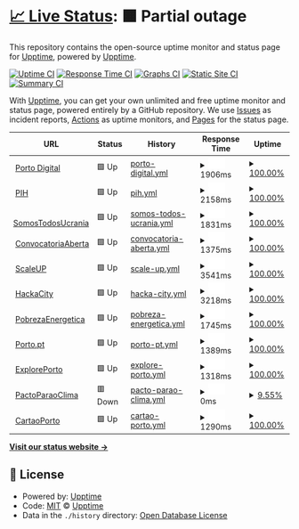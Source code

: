 # [📈 Live Status](https://demo.upptime.js.org): <!--live status--> **🟧 Partial outage**

This repository contains the open-source uptime monitor and status page for [Upptime](https://upptime.js.org), powered by [Upptime](https://github.com/upptime/upptime).

[![Uptime CI](https://github.com/upptime/upptime/workflows/Uptime%20CI/badge.svg)](https://github.com/upptime/upptime/actions?query=workflow%3A%22Uptime+CI%22)
[![Response Time CI](https://github.com/upptime/upptime/workflows/Response%20Time%20CI/badge.svg)](https://github.com/upptime/upptime/actions?query=workflow%3A%22Response+Time+CI%22)
[![Graphs CI](https://github.com/upptime/upptime/workflows/Graphs%20CI/badge.svg)](https://github.com/upptime/upptime/actions?query=workflow%3A%22Graphs+CI%22)
[![Static Site CI](https://github.com/upptime/upptime/workflows/Static%20Site%20CI/badge.svg)](https://github.com/upptime/upptime/actions?query=workflow%3A%22Static+Site+CI%22)
[![Summary CI](https://github.com/upptime/upptime/workflows/Summary%20CI/badge.svg)](https://github.com/upptime/upptime/actions?query=workflow%3A%22Summary+CI%22)

With [Upptime](https://upptime.js.org), you can get your own unlimited and free uptime monitor and status page, powered entirely by a GitHub repository. We use [Issues](https://github.com/upptime/upptime/issues) as incident reports, [Actions](https://github.com/upptime/upptime/actions) as uptime monitors, and [Pages](https://demo.upptime.js.org) for the status page.

<!--start: status pages-->
<!-- This summary is generated by Upptime (https://github.com/upptime/upptime) -->
<!-- Do not edit this manually, your changes will be overwritten -->
<!-- prettier-ignore -->
| URL | Status | History | Response Time | Uptime |
| --- | ------ | ------- | ------------- | ------ |
| <img alt="" src="https://icons.duckduckgo.com/ip3/www.portodigital.pt.ico" height="13"> [Porto Digital](https://www.portodigital.pt) | 🟩 Up | [porto-digital.yml](https://github.com/vitorsergiota/UpptimeAPD/commits/HEAD/history/porto-digital.yml) | <details><summary><img alt="Response time graph" src="./graphs/porto-digital/response-time-week.png" height="20"> 1906ms</summary><br><a href="https://demo.upptime.js.org/history/porto-digital"><img alt="Response time 1906" src="https://img.shields.io/endpoint?url=https%3A%2F%2Fraw.githubusercontent.com%2Fvitorsergiota%2FUpptimeAPD%2FHEAD%2Fapi%2Fporto-digital%2Fresponse-time.json"></a><br><a href="https://demo.upptime.js.org/history/porto-digital"><img alt="24-hour response time 1906" src="https://img.shields.io/endpoint?url=https%3A%2F%2Fraw.githubusercontent.com%2Fvitorsergiota%2FUpptimeAPD%2FHEAD%2Fapi%2Fporto-digital%2Fresponse-time-day.json"></a><br><a href="https://demo.upptime.js.org/history/porto-digital"><img alt="7-day response time 1906" src="https://img.shields.io/endpoint?url=https%3A%2F%2Fraw.githubusercontent.com%2Fvitorsergiota%2FUpptimeAPD%2FHEAD%2Fapi%2Fporto-digital%2Fresponse-time-week.json"></a><br><a href="https://demo.upptime.js.org/history/porto-digital"><img alt="30-day response time 1906" src="https://img.shields.io/endpoint?url=https%3A%2F%2Fraw.githubusercontent.com%2Fvitorsergiota%2FUpptimeAPD%2FHEAD%2Fapi%2Fporto-digital%2Fresponse-time-month.json"></a><br><a href="https://demo.upptime.js.org/history/porto-digital"><img alt="1-year response time 1906" src="https://img.shields.io/endpoint?url=https%3A%2F%2Fraw.githubusercontent.com%2Fvitorsergiota%2FUpptimeAPD%2FHEAD%2Fapi%2Fporto-digital%2Fresponse-time-year.json"></a></details> | <details><summary><a href="https://demo.upptime.js.org/history/porto-digital">100.00%</a></summary><a href="https://demo.upptime.js.org/history/porto-digital"><img alt="All-time uptime 100.00%" src="https://img.shields.io/endpoint?url=https%3A%2F%2Fraw.githubusercontent.com%2Fvitorsergiota%2FUpptimeAPD%2FHEAD%2Fapi%2Fporto-digital%2Fuptime.json"></a><br><a href="https://demo.upptime.js.org/history/porto-digital"><img alt="24-hour uptime 100.00%" src="https://img.shields.io/endpoint?url=https%3A%2F%2Fraw.githubusercontent.com%2Fvitorsergiota%2FUpptimeAPD%2FHEAD%2Fapi%2Fporto-digital%2Fuptime-day.json"></a><br><a href="https://demo.upptime.js.org/history/porto-digital"><img alt="7-day uptime 100.00%" src="https://img.shields.io/endpoint?url=https%3A%2F%2Fraw.githubusercontent.com%2Fvitorsergiota%2FUpptimeAPD%2FHEAD%2Fapi%2Fporto-digital%2Fuptime-week.json"></a><br><a href="https://demo.upptime.js.org/history/porto-digital"><img alt="30-day uptime 100.00%" src="https://img.shields.io/endpoint?url=https%3A%2F%2Fraw.githubusercontent.com%2Fvitorsergiota%2FUpptimeAPD%2FHEAD%2Fapi%2Fporto-digital%2Fuptime-month.json"></a><br><a href="https://demo.upptime.js.org/history/porto-digital"><img alt="1-year uptime 100.00%" src="https://img.shields.io/endpoint?url=https%3A%2F%2Fraw.githubusercontent.com%2Fvitorsergiota%2FUpptimeAPD%2FHEAD%2Fapi%2Fporto-digital%2Fuptime-year.json"></a></details>
| <img alt="" src="https://icons.duckduckgo.com/ip3/portoinnovationhub.pt.ico" height="13"> [PIH](https://portoinnovationhub.pt/) | 🟩 Up | [pih.yml](https://github.com/vitorsergiota/UpptimeAPD/commits/HEAD/history/pih.yml) | <details><summary><img alt="Response time graph" src="./graphs/pih/response-time-week.png" height="20"> 2158ms</summary><br><a href="https://demo.upptime.js.org/history/pih"><img alt="Response time 2158" src="https://img.shields.io/endpoint?url=https%3A%2F%2Fraw.githubusercontent.com%2Fvitorsergiota%2FUpptimeAPD%2FHEAD%2Fapi%2Fpih%2Fresponse-time.json"></a><br><a href="https://demo.upptime.js.org/history/pih"><img alt="24-hour response time 2158" src="https://img.shields.io/endpoint?url=https%3A%2F%2Fraw.githubusercontent.com%2Fvitorsergiota%2FUpptimeAPD%2FHEAD%2Fapi%2Fpih%2Fresponse-time-day.json"></a><br><a href="https://demo.upptime.js.org/history/pih"><img alt="7-day response time 2158" src="https://img.shields.io/endpoint?url=https%3A%2F%2Fraw.githubusercontent.com%2Fvitorsergiota%2FUpptimeAPD%2FHEAD%2Fapi%2Fpih%2Fresponse-time-week.json"></a><br><a href="https://demo.upptime.js.org/history/pih"><img alt="30-day response time 2158" src="https://img.shields.io/endpoint?url=https%3A%2F%2Fraw.githubusercontent.com%2Fvitorsergiota%2FUpptimeAPD%2FHEAD%2Fapi%2Fpih%2Fresponse-time-month.json"></a><br><a href="https://demo.upptime.js.org/history/pih"><img alt="1-year response time 2158" src="https://img.shields.io/endpoint?url=https%3A%2F%2Fraw.githubusercontent.com%2Fvitorsergiota%2FUpptimeAPD%2FHEAD%2Fapi%2Fpih%2Fresponse-time-year.json"></a></details> | <details><summary><a href="https://demo.upptime.js.org/history/pih">100.00%</a></summary><a href="https://demo.upptime.js.org/history/pih"><img alt="All-time uptime 100.00%" src="https://img.shields.io/endpoint?url=https%3A%2F%2Fraw.githubusercontent.com%2Fvitorsergiota%2FUpptimeAPD%2FHEAD%2Fapi%2Fpih%2Fuptime.json"></a><br><a href="https://demo.upptime.js.org/history/pih"><img alt="24-hour uptime 100.00%" src="https://img.shields.io/endpoint?url=https%3A%2F%2Fraw.githubusercontent.com%2Fvitorsergiota%2FUpptimeAPD%2FHEAD%2Fapi%2Fpih%2Fuptime-day.json"></a><br><a href="https://demo.upptime.js.org/history/pih"><img alt="7-day uptime 100.00%" src="https://img.shields.io/endpoint?url=https%3A%2F%2Fraw.githubusercontent.com%2Fvitorsergiota%2FUpptimeAPD%2FHEAD%2Fapi%2Fpih%2Fuptime-week.json"></a><br><a href="https://demo.upptime.js.org/history/pih"><img alt="30-day uptime 100.00%" src="https://img.shields.io/endpoint?url=https%3A%2F%2Fraw.githubusercontent.com%2Fvitorsergiota%2FUpptimeAPD%2FHEAD%2Fapi%2Fpih%2Fuptime-month.json"></a><br><a href="https://demo.upptime.js.org/history/pih"><img alt="1-year uptime 100.00%" src="https://img.shields.io/endpoint?url=https%3A%2F%2Fraw.githubusercontent.com%2Fvitorsergiota%2FUpptimeAPD%2FHEAD%2Fapi%2Fpih%2Fuptime-year.json"></a></details>
| <img alt="" src="https://icons.duckduckgo.com/ip3/somostodosucrania.pt.ico" height="13"> [SomosTodosUcrania](https://somostodosucrania.pt/) | 🟩 Up | [somos-todos-ucrania.yml](https://github.com/vitorsergiota/UpptimeAPD/commits/HEAD/history/somos-todos-ucrania.yml) | <details><summary><img alt="Response time graph" src="./graphs/somos-todos-ucrania/response-time-week.png" height="20"> 1831ms</summary><br><a href="https://demo.upptime.js.org/history/somos-todos-ucrania"><img alt="Response time 1831" src="https://img.shields.io/endpoint?url=https%3A%2F%2Fraw.githubusercontent.com%2Fvitorsergiota%2FUpptimeAPD%2FHEAD%2Fapi%2Fsomos-todos-ucrania%2Fresponse-time.json"></a><br><a href="https://demo.upptime.js.org/history/somos-todos-ucrania"><img alt="24-hour response time 1831" src="https://img.shields.io/endpoint?url=https%3A%2F%2Fraw.githubusercontent.com%2Fvitorsergiota%2FUpptimeAPD%2FHEAD%2Fapi%2Fsomos-todos-ucrania%2Fresponse-time-day.json"></a><br><a href="https://demo.upptime.js.org/history/somos-todos-ucrania"><img alt="7-day response time 1831" src="https://img.shields.io/endpoint?url=https%3A%2F%2Fraw.githubusercontent.com%2Fvitorsergiota%2FUpptimeAPD%2FHEAD%2Fapi%2Fsomos-todos-ucrania%2Fresponse-time-week.json"></a><br><a href="https://demo.upptime.js.org/history/somos-todos-ucrania"><img alt="30-day response time 1831" src="https://img.shields.io/endpoint?url=https%3A%2F%2Fraw.githubusercontent.com%2Fvitorsergiota%2FUpptimeAPD%2FHEAD%2Fapi%2Fsomos-todos-ucrania%2Fresponse-time-month.json"></a><br><a href="https://demo.upptime.js.org/history/somos-todos-ucrania"><img alt="1-year response time 1831" src="https://img.shields.io/endpoint?url=https%3A%2F%2Fraw.githubusercontent.com%2Fvitorsergiota%2FUpptimeAPD%2FHEAD%2Fapi%2Fsomos-todos-ucrania%2Fresponse-time-year.json"></a></details> | <details><summary><a href="https://demo.upptime.js.org/history/somos-todos-ucrania">100.00%</a></summary><a href="https://demo.upptime.js.org/history/somos-todos-ucrania"><img alt="All-time uptime 100.00%" src="https://img.shields.io/endpoint?url=https%3A%2F%2Fraw.githubusercontent.com%2Fvitorsergiota%2FUpptimeAPD%2FHEAD%2Fapi%2Fsomos-todos-ucrania%2Fuptime.json"></a><br><a href="https://demo.upptime.js.org/history/somos-todos-ucrania"><img alt="24-hour uptime 100.00%" src="https://img.shields.io/endpoint?url=https%3A%2F%2Fraw.githubusercontent.com%2Fvitorsergiota%2FUpptimeAPD%2FHEAD%2Fapi%2Fsomos-todos-ucrania%2Fuptime-day.json"></a><br><a href="https://demo.upptime.js.org/history/somos-todos-ucrania"><img alt="7-day uptime 100.00%" src="https://img.shields.io/endpoint?url=https%3A%2F%2Fraw.githubusercontent.com%2Fvitorsergiota%2FUpptimeAPD%2FHEAD%2Fapi%2Fsomos-todos-ucrania%2Fuptime-week.json"></a><br><a href="https://demo.upptime.js.org/history/somos-todos-ucrania"><img alt="30-day uptime 100.00%" src="https://img.shields.io/endpoint?url=https%3A%2F%2Fraw.githubusercontent.com%2Fvitorsergiota%2FUpptimeAPD%2FHEAD%2Fapi%2Fsomos-todos-ucrania%2Fuptime-month.json"></a><br><a href="https://demo.upptime.js.org/history/somos-todos-ucrania"><img alt="1-year uptime 100.00%" src="https://img.shields.io/endpoint?url=https%3A%2F%2Fraw.githubusercontent.com%2Fvitorsergiota%2FUpptimeAPD%2FHEAD%2Fapi%2Fsomos-todos-ucrania%2Fuptime-year.json"></a></details>
| <img alt="" src="https://icons.duckduckgo.com/ip3/convocatoriaaberta.porto.digital.ico" height="13"> [ConvocatoriaAberta](https://convocatoriaaberta.porto.digital/) | 🟩 Up | [convocatoria-aberta.yml](https://github.com/vitorsergiota/UpptimeAPD/commits/HEAD/history/convocatoria-aberta.yml) | <details><summary><img alt="Response time graph" src="./graphs/convocatoria-aberta/response-time-week.png" height="20"> 1375ms</summary><br><a href="https://demo.upptime.js.org/history/convocatoria-aberta"><img alt="Response time 1375" src="https://img.shields.io/endpoint?url=https%3A%2F%2Fraw.githubusercontent.com%2Fvitorsergiota%2FUpptimeAPD%2FHEAD%2Fapi%2Fconvocatoria-aberta%2Fresponse-time.json"></a><br><a href="https://demo.upptime.js.org/history/convocatoria-aberta"><img alt="24-hour response time 1375" src="https://img.shields.io/endpoint?url=https%3A%2F%2Fraw.githubusercontent.com%2Fvitorsergiota%2FUpptimeAPD%2FHEAD%2Fapi%2Fconvocatoria-aberta%2Fresponse-time-day.json"></a><br><a href="https://demo.upptime.js.org/history/convocatoria-aberta"><img alt="7-day response time 1375" src="https://img.shields.io/endpoint?url=https%3A%2F%2Fraw.githubusercontent.com%2Fvitorsergiota%2FUpptimeAPD%2FHEAD%2Fapi%2Fconvocatoria-aberta%2Fresponse-time-week.json"></a><br><a href="https://demo.upptime.js.org/history/convocatoria-aberta"><img alt="30-day response time 1375" src="https://img.shields.io/endpoint?url=https%3A%2F%2Fraw.githubusercontent.com%2Fvitorsergiota%2FUpptimeAPD%2FHEAD%2Fapi%2Fconvocatoria-aberta%2Fresponse-time-month.json"></a><br><a href="https://demo.upptime.js.org/history/convocatoria-aberta"><img alt="1-year response time 1375" src="https://img.shields.io/endpoint?url=https%3A%2F%2Fraw.githubusercontent.com%2Fvitorsergiota%2FUpptimeAPD%2FHEAD%2Fapi%2Fconvocatoria-aberta%2Fresponse-time-year.json"></a></details> | <details><summary><a href="https://demo.upptime.js.org/history/convocatoria-aberta">100.00%</a></summary><a href="https://demo.upptime.js.org/history/convocatoria-aberta"><img alt="All-time uptime 100.00%" src="https://img.shields.io/endpoint?url=https%3A%2F%2Fraw.githubusercontent.com%2Fvitorsergiota%2FUpptimeAPD%2FHEAD%2Fapi%2Fconvocatoria-aberta%2Fuptime.json"></a><br><a href="https://demo.upptime.js.org/history/convocatoria-aberta"><img alt="24-hour uptime 100.00%" src="https://img.shields.io/endpoint?url=https%3A%2F%2Fraw.githubusercontent.com%2Fvitorsergiota%2FUpptimeAPD%2FHEAD%2Fapi%2Fconvocatoria-aberta%2Fuptime-day.json"></a><br><a href="https://demo.upptime.js.org/history/convocatoria-aberta"><img alt="7-day uptime 100.00%" src="https://img.shields.io/endpoint?url=https%3A%2F%2Fraw.githubusercontent.com%2Fvitorsergiota%2FUpptimeAPD%2FHEAD%2Fapi%2Fconvocatoria-aberta%2Fuptime-week.json"></a><br><a href="https://demo.upptime.js.org/history/convocatoria-aberta"><img alt="30-day uptime 100.00%" src="https://img.shields.io/endpoint?url=https%3A%2F%2Fraw.githubusercontent.com%2Fvitorsergiota%2FUpptimeAPD%2FHEAD%2Fapi%2Fconvocatoria-aberta%2Fuptime-month.json"></a><br><a href="https://demo.upptime.js.org/history/convocatoria-aberta"><img alt="1-year uptime 100.00%" src="https://img.shields.io/endpoint?url=https%3A%2F%2Fraw.githubusercontent.com%2Fvitorsergiota%2FUpptimeAPD%2FHEAD%2Fapi%2Fconvocatoria-aberta%2Fuptime-year.json"></a></details>
| <img alt="" src="https://icons.duckduckgo.com/ip3/scaleupporto.pt.ico" height="13"> [ScaleUP](https://scaleupporto.pt/) | 🟩 Up | [scale-up.yml](https://github.com/vitorsergiota/UpptimeAPD/commits/HEAD/history/scale-up.yml) | <details><summary><img alt="Response time graph" src="./graphs/scale-up/response-time-week.png" height="20"> 3541ms</summary><br><a href="https://demo.upptime.js.org/history/scale-up"><img alt="Response time 3541" src="https://img.shields.io/endpoint?url=https%3A%2F%2Fraw.githubusercontent.com%2Fvitorsergiota%2FUpptimeAPD%2FHEAD%2Fapi%2Fscale-up%2Fresponse-time.json"></a><br><a href="https://demo.upptime.js.org/history/scale-up"><img alt="24-hour response time 3541" src="https://img.shields.io/endpoint?url=https%3A%2F%2Fraw.githubusercontent.com%2Fvitorsergiota%2FUpptimeAPD%2FHEAD%2Fapi%2Fscale-up%2Fresponse-time-day.json"></a><br><a href="https://demo.upptime.js.org/history/scale-up"><img alt="7-day response time 3541" src="https://img.shields.io/endpoint?url=https%3A%2F%2Fraw.githubusercontent.com%2Fvitorsergiota%2FUpptimeAPD%2FHEAD%2Fapi%2Fscale-up%2Fresponse-time-week.json"></a><br><a href="https://demo.upptime.js.org/history/scale-up"><img alt="30-day response time 3541" src="https://img.shields.io/endpoint?url=https%3A%2F%2Fraw.githubusercontent.com%2Fvitorsergiota%2FUpptimeAPD%2FHEAD%2Fapi%2Fscale-up%2Fresponse-time-month.json"></a><br><a href="https://demo.upptime.js.org/history/scale-up"><img alt="1-year response time 3541" src="https://img.shields.io/endpoint?url=https%3A%2F%2Fraw.githubusercontent.com%2Fvitorsergiota%2FUpptimeAPD%2FHEAD%2Fapi%2Fscale-up%2Fresponse-time-year.json"></a></details> | <details><summary><a href="https://demo.upptime.js.org/history/scale-up">100.00%</a></summary><a href="https://demo.upptime.js.org/history/scale-up"><img alt="All-time uptime 100.00%" src="https://img.shields.io/endpoint?url=https%3A%2F%2Fraw.githubusercontent.com%2Fvitorsergiota%2FUpptimeAPD%2FHEAD%2Fapi%2Fscale-up%2Fuptime.json"></a><br><a href="https://demo.upptime.js.org/history/scale-up"><img alt="24-hour uptime 100.00%" src="https://img.shields.io/endpoint?url=https%3A%2F%2Fraw.githubusercontent.com%2Fvitorsergiota%2FUpptimeAPD%2FHEAD%2Fapi%2Fscale-up%2Fuptime-day.json"></a><br><a href="https://demo.upptime.js.org/history/scale-up"><img alt="7-day uptime 100.00%" src="https://img.shields.io/endpoint?url=https%3A%2F%2Fraw.githubusercontent.com%2Fvitorsergiota%2FUpptimeAPD%2FHEAD%2Fapi%2Fscale-up%2Fuptime-week.json"></a><br><a href="https://demo.upptime.js.org/history/scale-up"><img alt="30-day uptime 100.00%" src="https://img.shields.io/endpoint?url=https%3A%2F%2Fraw.githubusercontent.com%2Fvitorsergiota%2FUpptimeAPD%2FHEAD%2Fapi%2Fscale-up%2Fuptime-month.json"></a><br><a href="https://demo.upptime.js.org/history/scale-up"><img alt="1-year uptime 100.00%" src="https://img.shields.io/endpoint?url=https%3A%2F%2Fraw.githubusercontent.com%2Fvitorsergiota%2FUpptimeAPD%2FHEAD%2Fapi%2Fscale-up%2Fuptime-year.json"></a></details>
| <img alt="" src="https://icons.duckduckgo.com/ip3/hackacity.eu.ico" height="13"> [HackaCity](https://hackacity.eu/) | 🟩 Up | [hacka-city.yml](https://github.com/vitorsergiota/UpptimeAPD/commits/HEAD/history/hacka-city.yml) | <details><summary><img alt="Response time graph" src="./graphs/hacka-city/response-time-week.png" height="20"> 3218ms</summary><br><a href="https://demo.upptime.js.org/history/hacka-city"><img alt="Response time 3218" src="https://img.shields.io/endpoint?url=https%3A%2F%2Fraw.githubusercontent.com%2Fvitorsergiota%2FUpptimeAPD%2FHEAD%2Fapi%2Fhacka-city%2Fresponse-time.json"></a><br><a href="https://demo.upptime.js.org/history/hacka-city"><img alt="24-hour response time 3218" src="https://img.shields.io/endpoint?url=https%3A%2F%2Fraw.githubusercontent.com%2Fvitorsergiota%2FUpptimeAPD%2FHEAD%2Fapi%2Fhacka-city%2Fresponse-time-day.json"></a><br><a href="https://demo.upptime.js.org/history/hacka-city"><img alt="7-day response time 3218" src="https://img.shields.io/endpoint?url=https%3A%2F%2Fraw.githubusercontent.com%2Fvitorsergiota%2FUpptimeAPD%2FHEAD%2Fapi%2Fhacka-city%2Fresponse-time-week.json"></a><br><a href="https://demo.upptime.js.org/history/hacka-city"><img alt="30-day response time 3218" src="https://img.shields.io/endpoint?url=https%3A%2F%2Fraw.githubusercontent.com%2Fvitorsergiota%2FUpptimeAPD%2FHEAD%2Fapi%2Fhacka-city%2Fresponse-time-month.json"></a><br><a href="https://demo.upptime.js.org/history/hacka-city"><img alt="1-year response time 3218" src="https://img.shields.io/endpoint?url=https%3A%2F%2Fraw.githubusercontent.com%2Fvitorsergiota%2FUpptimeAPD%2FHEAD%2Fapi%2Fhacka-city%2Fresponse-time-year.json"></a></details> | <details><summary><a href="https://demo.upptime.js.org/history/hacka-city">100.00%</a></summary><a href="https://demo.upptime.js.org/history/hacka-city"><img alt="All-time uptime 100.00%" src="https://img.shields.io/endpoint?url=https%3A%2F%2Fraw.githubusercontent.com%2Fvitorsergiota%2FUpptimeAPD%2FHEAD%2Fapi%2Fhacka-city%2Fuptime.json"></a><br><a href="https://demo.upptime.js.org/history/hacka-city"><img alt="24-hour uptime 100.00%" src="https://img.shields.io/endpoint?url=https%3A%2F%2Fraw.githubusercontent.com%2Fvitorsergiota%2FUpptimeAPD%2FHEAD%2Fapi%2Fhacka-city%2Fuptime-day.json"></a><br><a href="https://demo.upptime.js.org/history/hacka-city"><img alt="7-day uptime 100.00%" src="https://img.shields.io/endpoint?url=https%3A%2F%2Fraw.githubusercontent.com%2Fvitorsergiota%2FUpptimeAPD%2FHEAD%2Fapi%2Fhacka-city%2Fuptime-week.json"></a><br><a href="https://demo.upptime.js.org/history/hacka-city"><img alt="30-day uptime 100.00%" src="https://img.shields.io/endpoint?url=https%3A%2F%2Fraw.githubusercontent.com%2Fvitorsergiota%2FUpptimeAPD%2FHEAD%2Fapi%2Fhacka-city%2Fuptime-month.json"></a><br><a href="https://demo.upptime.js.org/history/hacka-city"><img alt="1-year uptime 100.00%" src="https://img.shields.io/endpoint?url=https%3A%2F%2Fraw.githubusercontent.com%2Fvitorsergiota%2FUpptimeAPD%2FHEAD%2Fapi%2Fhacka-city%2Fuptime-year.json"></a></details>
| <img alt="" src="https://icons.duckduckgo.com/ip3/pobrezaenergetica.pt.ico" height="13"> [PobrezaEnergetica](https://pobrezaenergetica.pt/) | 🟩 Up | [pobreza-energetica.yml](https://github.com/vitorsergiota/UpptimeAPD/commits/HEAD/history/pobreza-energetica.yml) | <details><summary><img alt="Response time graph" src="./graphs/pobreza-energetica/response-time-week.png" height="20"> 1745ms</summary><br><a href="https://demo.upptime.js.org/history/pobreza-energetica"><img alt="Response time 1745" src="https://img.shields.io/endpoint?url=https%3A%2F%2Fraw.githubusercontent.com%2Fvitorsergiota%2FUpptimeAPD%2FHEAD%2Fapi%2Fpobreza-energetica%2Fresponse-time.json"></a><br><a href="https://demo.upptime.js.org/history/pobreza-energetica"><img alt="24-hour response time 1745" src="https://img.shields.io/endpoint?url=https%3A%2F%2Fraw.githubusercontent.com%2Fvitorsergiota%2FUpptimeAPD%2FHEAD%2Fapi%2Fpobreza-energetica%2Fresponse-time-day.json"></a><br><a href="https://demo.upptime.js.org/history/pobreza-energetica"><img alt="7-day response time 1745" src="https://img.shields.io/endpoint?url=https%3A%2F%2Fraw.githubusercontent.com%2Fvitorsergiota%2FUpptimeAPD%2FHEAD%2Fapi%2Fpobreza-energetica%2Fresponse-time-week.json"></a><br><a href="https://demo.upptime.js.org/history/pobreza-energetica"><img alt="30-day response time 1745" src="https://img.shields.io/endpoint?url=https%3A%2F%2Fraw.githubusercontent.com%2Fvitorsergiota%2FUpptimeAPD%2FHEAD%2Fapi%2Fpobreza-energetica%2Fresponse-time-month.json"></a><br><a href="https://demo.upptime.js.org/history/pobreza-energetica"><img alt="1-year response time 1745" src="https://img.shields.io/endpoint?url=https%3A%2F%2Fraw.githubusercontent.com%2Fvitorsergiota%2FUpptimeAPD%2FHEAD%2Fapi%2Fpobreza-energetica%2Fresponse-time-year.json"></a></details> | <details><summary><a href="https://demo.upptime.js.org/history/pobreza-energetica">100.00%</a></summary><a href="https://demo.upptime.js.org/history/pobreza-energetica"><img alt="All-time uptime 100.00%" src="https://img.shields.io/endpoint?url=https%3A%2F%2Fraw.githubusercontent.com%2Fvitorsergiota%2FUpptimeAPD%2FHEAD%2Fapi%2Fpobreza-energetica%2Fuptime.json"></a><br><a href="https://demo.upptime.js.org/history/pobreza-energetica"><img alt="24-hour uptime 100.00%" src="https://img.shields.io/endpoint?url=https%3A%2F%2Fraw.githubusercontent.com%2Fvitorsergiota%2FUpptimeAPD%2FHEAD%2Fapi%2Fpobreza-energetica%2Fuptime-day.json"></a><br><a href="https://demo.upptime.js.org/history/pobreza-energetica"><img alt="7-day uptime 100.00%" src="https://img.shields.io/endpoint?url=https%3A%2F%2Fraw.githubusercontent.com%2Fvitorsergiota%2FUpptimeAPD%2FHEAD%2Fapi%2Fpobreza-energetica%2Fuptime-week.json"></a><br><a href="https://demo.upptime.js.org/history/pobreza-energetica"><img alt="30-day uptime 100.00%" src="https://img.shields.io/endpoint?url=https%3A%2F%2Fraw.githubusercontent.com%2Fvitorsergiota%2FUpptimeAPD%2FHEAD%2Fapi%2Fpobreza-energetica%2Fuptime-month.json"></a><br><a href="https://demo.upptime.js.org/history/pobreza-energetica"><img alt="1-year uptime 100.00%" src="https://img.shields.io/endpoint?url=https%3A%2F%2Fraw.githubusercontent.com%2Fvitorsergiota%2FUpptimeAPD%2FHEAD%2Fapi%2Fpobreza-energetica%2Fuptime-year.json"></a></details>
| <img alt="" src="https://icons.duckduckgo.com/ip3/www.porto.pt.ico" height="13"> [Porto.pt](https://www.porto.pt/pt) | 🟩 Up | [porto-pt.yml](https://github.com/vitorsergiota/UpptimeAPD/commits/HEAD/history/porto-pt.yml) | <details><summary><img alt="Response time graph" src="./graphs/porto-pt/response-time-week.png" height="20"> 1389ms</summary><br><a href="https://demo.upptime.js.org/history/porto-pt"><img alt="Response time 1389" src="https://img.shields.io/endpoint?url=https%3A%2F%2Fraw.githubusercontent.com%2Fvitorsergiota%2FUpptimeAPD%2FHEAD%2Fapi%2Fporto-pt%2Fresponse-time.json"></a><br><a href="https://demo.upptime.js.org/history/porto-pt"><img alt="24-hour response time 1389" src="https://img.shields.io/endpoint?url=https%3A%2F%2Fraw.githubusercontent.com%2Fvitorsergiota%2FUpptimeAPD%2FHEAD%2Fapi%2Fporto-pt%2Fresponse-time-day.json"></a><br><a href="https://demo.upptime.js.org/history/porto-pt"><img alt="7-day response time 1389" src="https://img.shields.io/endpoint?url=https%3A%2F%2Fraw.githubusercontent.com%2Fvitorsergiota%2FUpptimeAPD%2FHEAD%2Fapi%2Fporto-pt%2Fresponse-time-week.json"></a><br><a href="https://demo.upptime.js.org/history/porto-pt"><img alt="30-day response time 1389" src="https://img.shields.io/endpoint?url=https%3A%2F%2Fraw.githubusercontent.com%2Fvitorsergiota%2FUpptimeAPD%2FHEAD%2Fapi%2Fporto-pt%2Fresponse-time-month.json"></a><br><a href="https://demo.upptime.js.org/history/porto-pt"><img alt="1-year response time 1389" src="https://img.shields.io/endpoint?url=https%3A%2F%2Fraw.githubusercontent.com%2Fvitorsergiota%2FUpptimeAPD%2FHEAD%2Fapi%2Fporto-pt%2Fresponse-time-year.json"></a></details> | <details><summary><a href="https://demo.upptime.js.org/history/porto-pt">100.00%</a></summary><a href="https://demo.upptime.js.org/history/porto-pt"><img alt="All-time uptime 100.00%" src="https://img.shields.io/endpoint?url=https%3A%2F%2Fraw.githubusercontent.com%2Fvitorsergiota%2FUpptimeAPD%2FHEAD%2Fapi%2Fporto-pt%2Fuptime.json"></a><br><a href="https://demo.upptime.js.org/history/porto-pt"><img alt="24-hour uptime 100.00%" src="https://img.shields.io/endpoint?url=https%3A%2F%2Fraw.githubusercontent.com%2Fvitorsergiota%2FUpptimeAPD%2FHEAD%2Fapi%2Fporto-pt%2Fuptime-day.json"></a><br><a href="https://demo.upptime.js.org/history/porto-pt"><img alt="7-day uptime 100.00%" src="https://img.shields.io/endpoint?url=https%3A%2F%2Fraw.githubusercontent.com%2Fvitorsergiota%2FUpptimeAPD%2FHEAD%2Fapi%2Fporto-pt%2Fuptime-week.json"></a><br><a href="https://demo.upptime.js.org/history/porto-pt"><img alt="30-day uptime 100.00%" src="https://img.shields.io/endpoint?url=https%3A%2F%2Fraw.githubusercontent.com%2Fvitorsergiota%2FUpptimeAPD%2FHEAD%2Fapi%2Fporto-pt%2Fuptime-month.json"></a><br><a href="https://demo.upptime.js.org/history/porto-pt"><img alt="1-year uptime 100.00%" src="https://img.shields.io/endpoint?url=https%3A%2F%2Fraw.githubusercontent.com%2Fvitorsergiota%2FUpptimeAPD%2FHEAD%2Fapi%2Fporto-pt%2Fuptime-year.json"></a></details>
| <img alt="" src="https://icons.duckduckgo.com/ip3/explore.porto.pt.ico" height="13"> [ExplorePorto](https://explore.porto.pt/) | 🟩 Up | [explore-porto.yml](https://github.com/vitorsergiota/UpptimeAPD/commits/HEAD/history/explore-porto.yml) | <details><summary><img alt="Response time graph" src="./graphs/explore-porto/response-time-week.png" height="20"> 1318ms</summary><br><a href="https://demo.upptime.js.org/history/explore-porto"><img alt="Response time 1318" src="https://img.shields.io/endpoint?url=https%3A%2F%2Fraw.githubusercontent.com%2Fvitorsergiota%2FUpptimeAPD%2FHEAD%2Fapi%2Fexplore-porto%2Fresponse-time.json"></a><br><a href="https://demo.upptime.js.org/history/explore-porto"><img alt="24-hour response time 1318" src="https://img.shields.io/endpoint?url=https%3A%2F%2Fraw.githubusercontent.com%2Fvitorsergiota%2FUpptimeAPD%2FHEAD%2Fapi%2Fexplore-porto%2Fresponse-time-day.json"></a><br><a href="https://demo.upptime.js.org/history/explore-porto"><img alt="7-day response time 1318" src="https://img.shields.io/endpoint?url=https%3A%2F%2Fraw.githubusercontent.com%2Fvitorsergiota%2FUpptimeAPD%2FHEAD%2Fapi%2Fexplore-porto%2Fresponse-time-week.json"></a><br><a href="https://demo.upptime.js.org/history/explore-porto"><img alt="30-day response time 1318" src="https://img.shields.io/endpoint?url=https%3A%2F%2Fraw.githubusercontent.com%2Fvitorsergiota%2FUpptimeAPD%2FHEAD%2Fapi%2Fexplore-porto%2Fresponse-time-month.json"></a><br><a href="https://demo.upptime.js.org/history/explore-porto"><img alt="1-year response time 1318" src="https://img.shields.io/endpoint?url=https%3A%2F%2Fraw.githubusercontent.com%2Fvitorsergiota%2FUpptimeAPD%2FHEAD%2Fapi%2Fexplore-porto%2Fresponse-time-year.json"></a></details> | <details><summary><a href="https://demo.upptime.js.org/history/explore-porto">100.00%</a></summary><a href="https://demo.upptime.js.org/history/explore-porto"><img alt="All-time uptime 100.00%" src="https://img.shields.io/endpoint?url=https%3A%2F%2Fraw.githubusercontent.com%2Fvitorsergiota%2FUpptimeAPD%2FHEAD%2Fapi%2Fexplore-porto%2Fuptime.json"></a><br><a href="https://demo.upptime.js.org/history/explore-porto"><img alt="24-hour uptime 100.00%" src="https://img.shields.io/endpoint?url=https%3A%2F%2Fraw.githubusercontent.com%2Fvitorsergiota%2FUpptimeAPD%2FHEAD%2Fapi%2Fexplore-porto%2Fuptime-day.json"></a><br><a href="https://demo.upptime.js.org/history/explore-porto"><img alt="7-day uptime 100.00%" src="https://img.shields.io/endpoint?url=https%3A%2F%2Fraw.githubusercontent.com%2Fvitorsergiota%2FUpptimeAPD%2FHEAD%2Fapi%2Fexplore-porto%2Fuptime-week.json"></a><br><a href="https://demo.upptime.js.org/history/explore-porto"><img alt="30-day uptime 100.00%" src="https://img.shields.io/endpoint?url=https%3A%2F%2Fraw.githubusercontent.com%2Fvitorsergiota%2FUpptimeAPD%2FHEAD%2Fapi%2Fexplore-porto%2Fuptime-month.json"></a><br><a href="https://demo.upptime.js.org/history/explore-porto"><img alt="1-year uptime 100.00%" src="https://img.shields.io/endpoint?url=https%3A%2F%2Fraw.githubusercontent.com%2Fvitorsergiota%2FUpptimeAPD%2FHEAD%2Fapi%2Fexplore-porto%2Fuptime-year.json"></a></details>
| <img alt="" src="https://icons.duckduckgo.com/ip3/pactoparaoclima.portodigital.pt.ico" height="13"> [PactoParaoClima](https://pactoparaoclima.portodigital.pt/) | 🟥 Down | [pacto-parao-clima.yml](https://github.com/vitorsergiota/UpptimeAPD/commits/HEAD/history/pacto-parao-clima.yml) | <details><summary><img alt="Response time graph" src="./graphs/pacto-parao-clima/response-time-week.png" height="20"> 0ms</summary><br><a href="https://demo.upptime.js.org/history/pacto-parao-clima"><img alt="Response time 0" src="https://img.shields.io/endpoint?url=https%3A%2F%2Fraw.githubusercontent.com%2Fvitorsergiota%2FUpptimeAPD%2FHEAD%2Fapi%2Fpacto-parao-clima%2Fresponse-time.json"></a><br><a href="https://demo.upptime.js.org/history/pacto-parao-clima"><img alt="24-hour response time 0" src="https://img.shields.io/endpoint?url=https%3A%2F%2Fraw.githubusercontent.com%2Fvitorsergiota%2FUpptimeAPD%2FHEAD%2Fapi%2Fpacto-parao-clima%2Fresponse-time-day.json"></a><br><a href="https://demo.upptime.js.org/history/pacto-parao-clima"><img alt="7-day response time 0" src="https://img.shields.io/endpoint?url=https%3A%2F%2Fraw.githubusercontent.com%2Fvitorsergiota%2FUpptimeAPD%2FHEAD%2Fapi%2Fpacto-parao-clima%2Fresponse-time-week.json"></a><br><a href="https://demo.upptime.js.org/history/pacto-parao-clima"><img alt="30-day response time 0" src="https://img.shields.io/endpoint?url=https%3A%2F%2Fraw.githubusercontent.com%2Fvitorsergiota%2FUpptimeAPD%2FHEAD%2Fapi%2Fpacto-parao-clima%2Fresponse-time-month.json"></a><br><a href="https://demo.upptime.js.org/history/pacto-parao-clima"><img alt="1-year response time 0" src="https://img.shields.io/endpoint?url=https%3A%2F%2Fraw.githubusercontent.com%2Fvitorsergiota%2FUpptimeAPD%2FHEAD%2Fapi%2Fpacto-parao-clima%2Fresponse-time-year.json"></a></details> | <details><summary><a href="https://demo.upptime.js.org/history/pacto-parao-clima">9.55%</a></summary><a href="https://demo.upptime.js.org/history/pacto-parao-clima"><img alt="All-time uptime 9.55%" src="https://img.shields.io/endpoint?url=https%3A%2F%2Fraw.githubusercontent.com%2Fvitorsergiota%2FUpptimeAPD%2FHEAD%2Fapi%2Fpacto-parao-clima%2Fuptime.json"></a><br><a href="https://demo.upptime.js.org/history/pacto-parao-clima"><img alt="24-hour uptime 9.55%" src="https://img.shields.io/endpoint?url=https%3A%2F%2Fraw.githubusercontent.com%2Fvitorsergiota%2FUpptimeAPD%2FHEAD%2Fapi%2Fpacto-parao-clima%2Fuptime-day.json"></a><br><a href="https://demo.upptime.js.org/history/pacto-parao-clima"><img alt="7-day uptime 9.55%" src="https://img.shields.io/endpoint?url=https%3A%2F%2Fraw.githubusercontent.com%2Fvitorsergiota%2FUpptimeAPD%2FHEAD%2Fapi%2Fpacto-parao-clima%2Fuptime-week.json"></a><br><a href="https://demo.upptime.js.org/history/pacto-parao-clima"><img alt="30-day uptime 9.55%" src="https://img.shields.io/endpoint?url=https%3A%2F%2Fraw.githubusercontent.com%2Fvitorsergiota%2FUpptimeAPD%2FHEAD%2Fapi%2Fpacto-parao-clima%2Fuptime-month.json"></a><br><a href="https://demo.upptime.js.org/history/pacto-parao-clima"><img alt="1-year uptime 9.55%" src="https://img.shields.io/endpoint?url=https%3A%2F%2Fraw.githubusercontent.com%2Fvitorsergiota%2FUpptimeAPD%2FHEAD%2Fapi%2Fpacto-parao-clima%2Fuptime-year.json"></a></details>
| <img alt="" src="https://icons.duckduckgo.com/ip3/cartao.porto.pt.ico" height="13"> [CartaoPorto](https://cartao.porto.pt/) | 🟩 Up | [cartao-porto.yml](https://github.com/vitorsergiota/UpptimeAPD/commits/HEAD/history/cartao-porto.yml) | <details><summary><img alt="Response time graph" src="./graphs/cartao-porto/response-time-week.png" height="20"> 1290ms</summary><br><a href="https://demo.upptime.js.org/history/cartao-porto"><img alt="Response time 1290" src="https://img.shields.io/endpoint?url=https%3A%2F%2Fraw.githubusercontent.com%2Fvitorsergiota%2FUpptimeAPD%2FHEAD%2Fapi%2Fcartao-porto%2Fresponse-time.json"></a><br><a href="https://demo.upptime.js.org/history/cartao-porto"><img alt="24-hour response time 1290" src="https://img.shields.io/endpoint?url=https%3A%2F%2Fraw.githubusercontent.com%2Fvitorsergiota%2FUpptimeAPD%2FHEAD%2Fapi%2Fcartao-porto%2Fresponse-time-day.json"></a><br><a href="https://demo.upptime.js.org/history/cartao-porto"><img alt="7-day response time 1290" src="https://img.shields.io/endpoint?url=https%3A%2F%2Fraw.githubusercontent.com%2Fvitorsergiota%2FUpptimeAPD%2FHEAD%2Fapi%2Fcartao-porto%2Fresponse-time-week.json"></a><br><a href="https://demo.upptime.js.org/history/cartao-porto"><img alt="30-day response time 1290" src="https://img.shields.io/endpoint?url=https%3A%2F%2Fraw.githubusercontent.com%2Fvitorsergiota%2FUpptimeAPD%2FHEAD%2Fapi%2Fcartao-porto%2Fresponse-time-month.json"></a><br><a href="https://demo.upptime.js.org/history/cartao-porto"><img alt="1-year response time 1290" src="https://img.shields.io/endpoint?url=https%3A%2F%2Fraw.githubusercontent.com%2Fvitorsergiota%2FUpptimeAPD%2FHEAD%2Fapi%2Fcartao-porto%2Fresponse-time-year.json"></a></details> | <details><summary><a href="https://demo.upptime.js.org/history/cartao-porto">100.00%</a></summary><a href="https://demo.upptime.js.org/history/cartao-porto"><img alt="All-time uptime 100.00%" src="https://img.shields.io/endpoint?url=https%3A%2F%2Fraw.githubusercontent.com%2Fvitorsergiota%2FUpptimeAPD%2FHEAD%2Fapi%2Fcartao-porto%2Fuptime.json"></a><br><a href="https://demo.upptime.js.org/history/cartao-porto"><img alt="24-hour uptime 100.00%" src="https://img.shields.io/endpoint?url=https%3A%2F%2Fraw.githubusercontent.com%2Fvitorsergiota%2FUpptimeAPD%2FHEAD%2Fapi%2Fcartao-porto%2Fuptime-day.json"></a><br><a href="https://demo.upptime.js.org/history/cartao-porto"><img alt="7-day uptime 100.00%" src="https://img.shields.io/endpoint?url=https%3A%2F%2Fraw.githubusercontent.com%2Fvitorsergiota%2FUpptimeAPD%2FHEAD%2Fapi%2Fcartao-porto%2Fuptime-week.json"></a><br><a href="https://demo.upptime.js.org/history/cartao-porto"><img alt="30-day uptime 100.00%" src="https://img.shields.io/endpoint?url=https%3A%2F%2Fraw.githubusercontent.com%2Fvitorsergiota%2FUpptimeAPD%2FHEAD%2Fapi%2Fcartao-porto%2Fuptime-month.json"></a><br><a href="https://demo.upptime.js.org/history/cartao-porto"><img alt="1-year uptime 100.00%" src="https://img.shields.io/endpoint?url=https%3A%2F%2Fraw.githubusercontent.com%2Fvitorsergiota%2FUpptimeAPD%2FHEAD%2Fapi%2Fcartao-porto%2Fuptime-year.json"></a></details>

<!--end: status pages-->

[**Visit our status website →**](https://demo.upptime.js.org)

## 📄 License

- Powered by: [Upptime](https://github.com/upptime/upptime)
- Code: [MIT](./LICENSE) © [Upptime](https://upptime.js.org)
- Data in the `./history` directory: [Open Database License](https://opendatacommons.org/licenses/odbl/1-0/)
